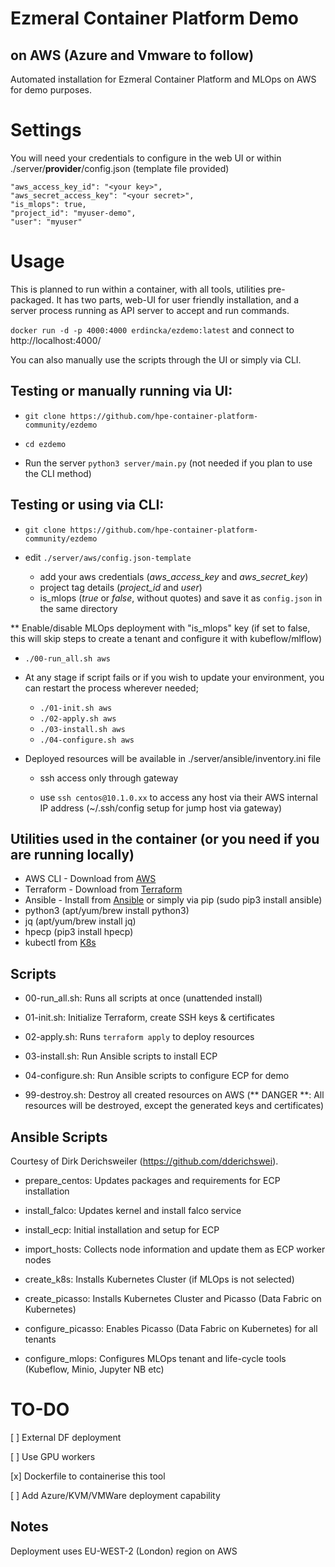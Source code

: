 # Ezmeral Container Platform Demo

## on AWS (Azure and Vmware to follow)

Automated installation for Ezmeral Container Platform and MLOps on AWS for demo purposes.

# Settings
You will need your credentials to configure in the web UI or within ./server/**provider**/config.json (template file provided)

```
"aws_access_key_id": "<your key>",
"aws_secret_access_key": "<your secret>",
"is_mlops": true,
"project_id": "myuser-demo",
"user": "myuser"
```

# Usage

This is planned to run within a container, with all tools, utilities pre-packaged. It has two parts, web-UI for user friendly installation, and a server process running as API server to accept and run commands.

```docker run -d -p 4000:4000 erdincka/ezdemo:latest``` and connect to http://localhost:4000/


You can also manually use the scripts through the UI or simply via CLI.

## Testing or manually running via UI:
- ```git clone https://github.com/hpe-container-platform-community/ezdemo```

- ```cd ezdemo```

- Run the server ```python3 server/main.py``` (not needed if you plan to use the CLI method)

## Testing or using via CLI:
- ```git clone https://github.com/hpe-container-platform-community/ezdemo```

- edit `./server/aws/config.json-template`
  - add your aws credentials (*aws_access_key* and *aws_secret_key*)
  - project tag details (*project_id* and *user*)
  - is_mlops (*true* or *false*, without quotes)
  and save it as `config.json` in the same directory

** Enable/disable MLOps deployment with "is_mlops" key (if set to false, this will skip steps to create a tenant and configure it with kubeflow/mlflow)

- ```./00-run_all.sh aws```

- At any stage if script fails or if you wish to update your environment, you can restart the process wherever needed;

  - `./01-init.sh aws`
  - `./02-apply.sh aws`
  - `./03-install.sh aws`
  - `./04-configure.sh aws`

- Deployed resources will be available in ./server/ansible/inventory.ini file

  - ssh access only through gateway
  
  - use `ssh centos@10.1.0.xx` to access any host via their AWS internal IP address (~/.ssh/config setup for jump host via gateway)

## Utilities used in the container (or you need if you are running locally)
* AWS CLI - Download from [AWS](https://docs.aws.amazon.com/cli/latest/userguide/getting-started-install.html)
* Terraform - Download from [Terraform](https://www.terraform.io/downloads.html)
* Ansible - Install from [Ansible](https://docs.ansible.com/ansible/latest/installation_guide/intro_installation.html) or simply via pip (sudo pip3 install ansible)
* python3 (apt/yum/brew install python3)
* jq (apt/yum/brew install jq)
* hpecp (pip3 install hpecp)
* kubectl from [K8s](https://kubernetes.io/docs/tasks/tools/install-kubectl-linux/)

## Scripts
* 00-run_all.sh: Runs all scripts at once (unattended install)
* 01-init.sh: Initialize Terraform, create SSH keys & certificates
* 02-apply.sh: Runs `terraform apply` to deploy resources
* 03-install.sh: Run Ansible scripts to install ECP
* 04-configure.sh: Run Ansible scripts to configure ECP for demo

* 99-destroy.sh: Destroy all created resources on AWS (** DANGER **: All resources will be destroyed, except the generated keys and certificates)


## Ansible Scripts

Courtesy of Dirk Derichsweiler (https://github.com/dderichswei).

  - prepare_centos: Updates packages and requirements for ECP installation

  - install_falco: Updates kernel and install falco service

  - install_ecp: Initial installation and setup for ECP

  - import_hosts: Collects node information and update them as ECP worker nodes

  - create_k8s: Installs Kubernetes Cluster (if MLOps is not selected)

  - create_picasso: Installs Kubernetes Cluster and Picasso (Data Fabric on Kubernetes)

  - configure_picasso: Enables Picasso (Data Fabric on Kubernetes) for all tenants

  - configure_mlops: Configures MLOps tenant and life-cycle tools (Kubeflow, Minio, Jupyter NB etc)

# TO-DO
[ ] External DF deployment

[ ] Use GPU workers

[x] Dockerfile to containerise this tool

[ ] Add Azure/KVM/VMWare deployment capability


## Notes

Deployment uses EU-WEST-2 (London) region on AWS
